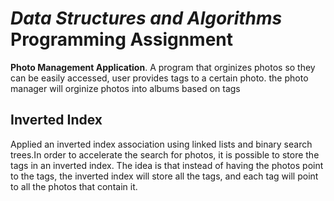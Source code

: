 #  *Data Structures and Algorithms* Programming Assignment
**Photo Management Application**. A program that orginizes photos so they can be easily accessed, user provides tags to a certain photo. the photo manager will orginize photos into albums based on tags
## Inverted Index
Applied an inverted index association using linked lists and binary search 
trees.In order to accelerate the search for photos, it is possible to store the tags in an inverted
index. The idea is that instead of having the photos point to the tags, the inverted index
will store all the tags, and each tag will point to all the photos that contain it.



